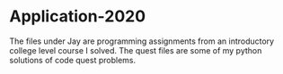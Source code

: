 # Application-2020
The files under Jay are programming assignments from an introductory college level course I solved. The quest files are some of my python solutions of code quest problems.
